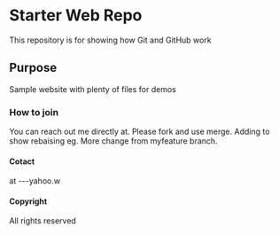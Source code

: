 # Starter Web Repo

This repository is for showing how Git and GitHub work

## Purpose

Sample website with plenty of files for demos

### How to join
You can reach out me directly at. Please fork and use merge. Adding to show rebaising eg. More change from myfeature branch.


#### Cotact
at ---yahoo.w

#### Copyright
All rights reserved